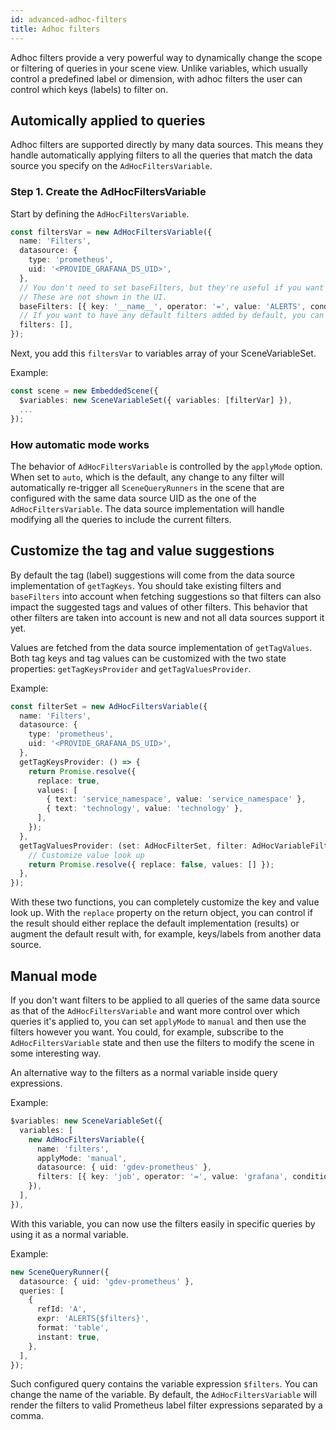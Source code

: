 ```yaml
---
id: advanced-adhoc-filters
title: Adhoc filters
---
```


Adhoc filters provide a very powerful way to dynamically change the scope or filtering of queries in your scene view. Unlike variables, which usually control a predefined label or dimension, with adhoc filters
the user can control which keys (labels) to filter on.

## Automically applied to queries

Adhoc filters are supported directly by many data sources. This means they handle automatically applying filters to all the queries that match the data source you specify on the `AdHocFiltersVariable`.

### Step 1. Create the AdHocFiltersVariable

Start by defining the `AdHocFiltersVariable`.

```ts
const filtersVar = new AdHocFiltersVariable({
  name: 'Filters',
  datasource: {
    type: 'prometheus',
    uid: '<PROVIDE_GRAFANA_DS_UID>',
  },
  // You don't need to set baseFilters, but they're useful if you want to limit label suggestions to only those you deem relevant for the scene.
  // These are not shown in the UI.
  baseFilters: [{ key: '__name__', operator: '=', value: 'ALERTS', condition: '' }],
  // If you want to have any default filters added by default, you can specify those here.
  filters: [],
});
```

Next, you add this `filtersVar` to variables array of your SceneVariableSet.

Example:

```ts
const scene = new EmbeddedScene({
  $variables: new SceneVariableSet({ variables: [filterVar] }),
  ...
});
```

### How automatic mode works

The behavior of `AdHocFiltersVariable` is controlled by the `applyMode` option. When set to `auto`, which is the default, any change to any filter will automatically re-trigger all
`SceneQueryRunners` in the scene that are configured with the same data source UID as the one of the `AdHocFiltersVariable`. The data source implementation will handle modifying all the queries
to include the current filters.

## Customize the tag and value suggestions

By default the tag (label) suggestions will come from the data source implementation of `getTagKeys`. You should take existing filters and `baseFilters` into account when fetching suggestions so that filters
can also impact the suggested tags and values of other filters. This behavior that other filters are taken into account is new and not all data sources support it yet.

Values are fetched from the data source implementation of `getTagValues`. Both tag keys and tag values can be customized with the two state properties: `getTagKeysProvider` and `getTagValuesProvider`.

Example:

```ts
const filterSet = new AdHocFiltersVariable({
  name: 'Filters',
  datasource: {
    type: 'prometheus',
    uid: '<PROVIDE_GRAFANA_DS_UID>',
  },
  getTagKeysProvider: () => {
    return Promise.resolve({
      replace: true,
      values: [
        { text: 'service_namespace', value: 'service_namespace' },
        { text: 'technology', value: 'technology' },
      ],
    });
  },
  getTagValuesProvider: (set: AdHocFilterSet, filter: AdHocVariableFilter) => {
    // Customize value look up
    return Promise.resolve({ replace: false, values: [] });
  },
});
```

With these two functions, you can completely customize the key and value look up. With the `replace` property on the return object, you can control if the result should either replace the default implementation (results) or augment the default result with, for example, keys/labels from another data source.

## Manual mode

If you don't want filters to be applied to all queries of the same data source as that of the `AdHocFiltersVariable` and want more control over which queries it's applied to, you can set `applyMode` to `manual` and
then use the filters however you want. You could, for example, subscribe to the `AdHocFiltersVariable` state and then use the filters to modify the scene in some interesting way.

An alternative way to the filters as a normal variable inside query expressions.

Example:

```ts
$variables: new SceneVariableSet({
  variables: [
    new AdHocFiltersVariable({
      name: 'filters',
      applyMode: 'manual',
      datasource: { uid: 'gdev-prometheus' },
      filters: [{ key: 'job', operator: '=', value: 'grafana', condition: '' }],
    }),
  ],
}),
```

With this variable, you can now use the filters easily in specific queries by using it as a normal variable.

Example:

```ts
new SceneQueryRunner({
  datasource: { uid: 'gdev-prometheus' },
  queries: [
    {
      refId: 'A',
      expr: 'ALERTS{$filters}',
      format: 'table',
      instant: true,
    },
  ],
});
```

Such configured query contains the variable expression `$filters`. You can change the name of the variable. By default, the `AdHocFiltersVariable` will render the filters to valid Prometheus label filter expressions separated by a comma.
